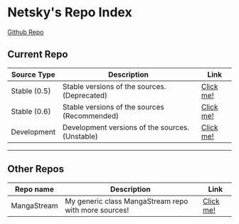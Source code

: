 # Netsky's Repo Index
[Github Repo](https://github.com/TheNetsky/netskys-extensions)

## Current Repo

| Source Type | Description |          Link |
| ---        |    ----   |         --- |
| Stable  (0.5)    | Stable versions of the sources. (Deprecated)     | [Click me!](https://thenetsky.github.io/netskys-extensions/main/)    |
| Stable (0.6)   | Stable versions of the sources (Recommended)        |  [Click me!](https://thenetsky.github.io/netskys-extensions/0.6/)    |
| Development   | Development versions of the sources. (Unstable)        |  [Click me!](https://thenetsky.github.io/netskys-extensions/dev/)    |

___
## Other Repos

| Repo name | Description |          Link |
| ---        |    ----   |         --- |
| MangaStream   | My generic class MangaStream repo with more sources!        |  [Click me!](https://thenetsky.github.io/extensions-mangastream/)    |
